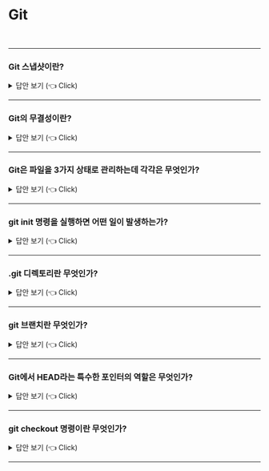 # Git
<br>

-----------------------

### Git 스냅샷이란?

<details>
   <summary> 답안 보기 (👈 Click)</summary>
<br />

+ 스냅샷이란 마치 사진을 찍듯이, 특정 시점에 스토리지의 파일 시스템을 포착해 보관하는 기술을 의미합니다. <br>
  Git은 데이터를 파일들의 집합으로 관리하지 않고, 스냅샷의 연속으로 관리합니다. <br>
  즉, Git은 데이터를 스냅샷의 스트림으로 취급합니다. <br> 
</details>

-----------------------

### Git의 무결성이란?

<details>
   <summary> 답안 보기 (👈 Click)</summary>
<br />

+ Git은 데이터를 저장하기 전에 항상 체크섬을 구하고, 그 체크섬으로 데이터를 관리합니다. <br>
  Git은 SHA-1 해시를 통해 체크섬을 만드는데, 체크섬은 40글자 길이의 16진수 문자열입니다. 
  
</details>

-----------------------

### Git은 파일을 3가지 상태로 관리하는데 각각은 무엇인가?

<details>
   <summary> 답안 보기 (👈 Click)</summary>
<br />

+ Git은 파일을 Committed, Modified, Staged 이렇게 3가지 상태로 관리합니다. <br> 
  Committed란 데이터가 로컬 데이터베이스에 안전하게 저장되었음을 의미합니다. <br> 
  Modified란 수정한 데이터를 아직 로컬 데이터베이스에 커밋하지 않은 것을 의미합니다. <br>  
  Staged란 현재 수정한 파일을 곧 커밋할 것이라고 표시한 상태를 의미합니다. <br>  
  
</details>

-----------------------

### git init 명령을 실행하면 어떤 일이 발생하는가?

<details>
   <summary> 답안 보기 (👈 Click)</summary>
<br />

+ .git 이라는 하위 디렉토리가 만들어집니다. 
   이 때, .git 디렉토리에는 저장소에 필요한 뼈대(skeleton) 파일들이 들어 있습니다. 
 
</details>

-----------------------

### .git 디렉토리란 무엇인가?

<details>
   <summary> 답안 보기 (👈 Click)</summary>
<br />

+ 
 
</details>

-----------------------

### git 브랜치란 무엇인가?

<details>
   <summary> 답안 보기 (👈 Click)</summary>
<br />

+ git 브랜치란 커밋 사이를 가볍게 이동할 수 있는 어떤 포인터 같은 것입니다. 
 
</details>

-----------------------

### Git에서 HEAD라는 특수한 포인터의 역할은 무엇인가?

<details>
   <summary> 답안 보기 (👈 Click)</summary>
<br />

+ HEAD는 현재 작업중인 로컬 브랜치를 가리킵니다.  
 
</details>

-----------------------

### git checkout 명령이란 무엇인가?

<details>
   <summary> 답안 보기 (👈 Click)</summary>
<br />

+ Git에서 다른 브랜치로 이동할 수 있는 명령을 의미합니다.  
 
</details>

-----------------------
